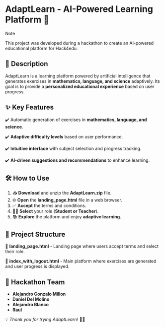 # AdaptLearn - AI-Powered Learning Platform 🚀

> [!Note]
> This project was developed during a hackathon to create an AI-powered educational platform for Hack4edu.

## 📌 Description
AdaptLearn is a learning platform powered by artificial intelligence that generates exercises in **mathematics, language, and science** adaptively. Its goal is to provide a **personalized educational experience** based on user progress.

## ✨ Key Features
✔️ Automatic generation of exercises in **mathematics, language, and science**.

✔️ **Adaptive difficulty levels** based on user performance.

✔️ **Intuitive interface** with subject selection and progress tracking.

✔️ **AI-driven suggestions and recommendations** to enhance learning.

## 🛠️ How to Use
1. 📥 **Download** and unzip the **AdaptLearn.zip** file.
2. 🌐 **Open** the **landing_page.html** file in a web browser.
3. ✅ **Accept** the terms and conditions.
4. 👨‍🏫 **Select** your role (**Student or Teacher**).
5. 📚 **Explore** the platform and enjoy **adaptive learning**.

## 📂 Project Structure
📄 **landing_page.html** - Landing page where users accept terms and select their role.

📄 **index_with_logout.html** - Main platform where exercises are generated and user progress is displayed.

## 👥 Hackathon Team
- **Alejandro Gonzalo Millon**
- **Daniel Del Molino**
- **Alejandro Blanco**
- **Raul**

💡 *Thank you for trying AdaptLearn!*  🧠✨

